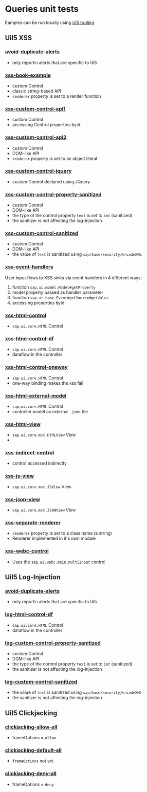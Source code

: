 # Queries unit tests
Eamples can be run locally using [UI5 tooling](https://sap.github.io/ui5-tooling/stable/)

## UiI5 XSS
### [avoid-duplicate-alerts](queries/UI5Xss/avoid-duplicate-alerts)
- only reportin alerts that are specific to UI5

### [xss-book-example](queries/UI5Xss/xss-book-example)
- custom Control
- classic string-based API
- `renderer` property is set to a render function

### [xss-custom-control-api1](queries/UI5Xss/xss-custom-control-api1)
- custom Control
- accessing Control properties byId

### [xss-custom-control-api2](queries/UI5Xss/xss-custom-control-api2)
- custom Control
- DOM-like API
- `renderer` property is set to an object literal 

### [xss-custom-control-jquery](queries/UI5Xss/xss-custom-control-jquery)
- custom Control declared using JQuery

### [xss-custom-control-property-sanitized](queries/UI5Xss/xss-custom-control-property-sanitized)
- custom Control
- DOM-like API
- the type of the control property `text` is set to `int` (sanitized)
- the sanitizer is not affecting the log-injection

### [xss-custom-control-sanitized](queries/UI5Xss/xss-custom-control-sanitized)
- custom Control
- DOM-like API
- the value of `text` is sanitized using `sap/base/security/encodeXML`

### [xss-event-handlers](queries/UI5Xss/xss-event-handlers)
User input flows to XSS sinks via event handlers in 4 different ways:
1. function `sap.ui.model.Model#getProperty` 
2. model property passed as handler parameter
3. function `sap.ui.base.Event#getSource#getValue`
4. accessing properties byId

### [xss-html-control](queries/UI5Xss/xss-html-control)
- `sap.ui.core.HTML` Control

### [xss-html-control-df](queries/UI5Xss/xss-html-control-df)
- `sap.ui.core.HTML` Control
- dataflow in the controller

### [xss-html-control-oneway](queries/UI5Xss/xss-html-control-oneway)
- `sap.ui.core.HTML` Control
- one-way binding makes the xss fail

### [xss-html-external-model](queries/UI5Xss/xss-html-external-model)
- `sap.ui.core.HTML` Control
- controller model as external `.json` file

### [xss-html-view](queries/UI5Xss/xss-html-view)
- `sap.ui.core.mvc.HTMLView` View
- 
### [xss-indirect-control](queries/UI5Xss/xss-indirect-control)
- control accessed indirectly

### [xss-js-view](queries/UI5Xss/xss-js-view)
- `sap.ui.core.mvc.JSView` View

### [xss-json-view](queries/UI5Xss/xss-json-view)
- `sap.ui.core.mvc.JSONView` View

### [xss-separate-renderer](queries/UI5Xss/xss-separate-renderer)
- `renderer` property is set to a class name (a string)
- Renderer implemented in it's own module

### [xss-webc-control](queries/UI5Xss/xss-webc-control)
- Uses the `sap.ui.webc.main.MultiInput` control

## UiI5 Log-Injection
### [avoid-duplicate-alerts](queries/UI5LogInjection/avoid-duplicate-alerts)
- only reportin alerts that are specific to UI5

### [log-html-control-df](queries/UI5LogInjection/log-html-control-df)
- `sap.ui.core.HTML` Control
- dataflow in the controller

### [log-custom-control-property-sanitized](queries/UI5LogInjection/log-custom-control-property-sanitized)
- custom Control
- DOM-like API
- the type of the control property `text` is set to `int` (sanitized)
- the sanitizer is not affecting the log-injection

### [log-custom-control-sanitized](queries/UI5LogInjection/log-custom-control-sanitized)
- the value of `text` is sanitized using `sap/base/security/encodeXML`
- the sanitizer is not affecting the log-injection

## UiI5 Clickjacking
### [clickjacking-allow-all](queries/UI5Clickjacking/clickjacking-allow-all)
- frameOptions = `allow`

### [clickjacking-default-all](queries/UI5Clickjacking/clickjacking-default-all)
- `frameOptions` not set

### [clickjacking-deny-all](queries/UI5Clickjacking/clickjacking-deny-all)
- frameOptions = `deny`
